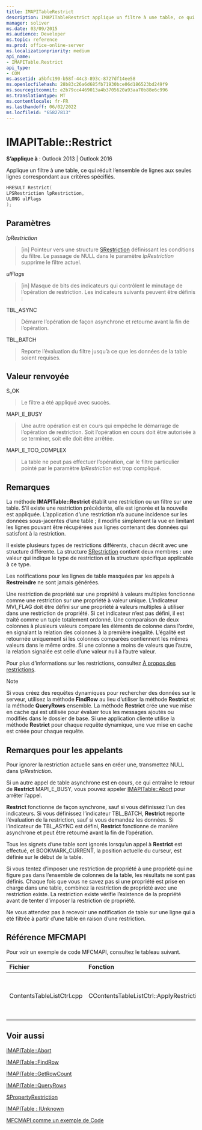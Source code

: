 ```yaml
---
title: IMAPITableRestrict
description: IMAPITableRestrict applique un filtre à une table, ce qui réduit l’ensemble de lignes aux seules lignes correspondant aux critères spécifiés.
manager: soliver
ms.date: 03/09/2015
ms.audience: Developer
ms.topic: reference
ms.prod: office-online-server
ms.localizationpriority: medium
api_name:
- IMAPITable.Restrict
api_type:
- COM
ms.assetid: a5bfc190-b58f-44c3-893c-8727df14ee58
ms.openlocfilehash: 28b83c26a6d685fb71930bce06d186523bd249f9
ms.sourcegitcommit: e2b79cc4469013a4b3705620a93aa70b88e6c996
ms.translationtype: MT
ms.contentlocale: fr-FR
ms.lasthandoff: 06/02/2022
ms.locfileid: "65827813"
---
```

# <a name="imapitablerestrict"></a>IMAPITable::Restrict

  
  
**S’applique à** : Outlook 2013 | Outlook 2016 
  
Applique un filtre à une table, ce qui réduit l’ensemble de lignes aux seules lignes correspondant aux critères spécifiés.
  
```cpp
HRESULT Restrict(
LPSRestriction lpRestriction,
ULONG ulFlags
);
```

## <a name="parameters"></a>Paramètres

 _lpRestriction_
  
> [in] Pointeur vers une structure [SRestriction](srestriction.md) définissant les conditions du filtre. Le passage de NULL dans le paramètre _lpRestriction_ supprime le filtre actuel. 
    
 _ulFlags_
  
> [in] Masque de bits des indicateurs qui contrôlent le minutage de l’opération de restriction. Les indicateurs suivants peuvent être définis :
    
TBL_ASYNC 
  
> Démarre l’opération de façon asynchrone et retourne avant la fin de l’opération.
    
TBL_BATCH 
  
> Reporte l’évaluation du filtre jusqu’à ce que les données de la table soient requises.
    
## <a name="return-value"></a>Valeur renvoyée

S_OK 
  
> Le filtre a été appliqué avec succès.
    
MAPI_E_BUSY 
  
> Une autre opération est en cours qui empêche le démarrage de l’opération de restriction. Soit l’opération en cours doit être autorisée à se terminer, soit elle doit être arrêtée.
    
MAPI_E_TOO_COMPLEX 
  
> La table ne peut pas effectuer l’opération, car le filtre particulier pointé par le paramètre  _lpRestriction_ est trop compliqué. 
    
## <a name="remarks"></a>Remarques

La méthode **IMAPITable::Restrict** établit une restriction ou un filtre sur une table. S’il existe une restriction précédente, elle est ignorée et la nouvelle est appliquée. L’application d’une restriction n’a aucune incidence sur les données sous-jacentes d’une table ; il modifie simplement la vue en limitant les lignes pouvant être récupérées aux lignes contenant des données qui satisfont à la restriction. 
  
Il existe plusieurs types de restrictions différents, chacun décrit avec une structure différente. La structure [SRestriction](srestriction.md) contient deux membres : une valeur qui indique le type de restriction et la structure spécifique applicable à ce type. 
  
Les notifications pour les lignes de table masquées par les appels à **Restreindre** ne sont jamais générées. 
  
Une restriction de propriété sur une propriété à valeurs multiples fonctionne comme une restriction sur une propriété à valeur unique. L’indicateur MVI_FLAG doit être défini sur une propriété à valeurs multiples à utiliser dans une restriction de propriété. Si cet indicateur n’est pas défini, il est traité comme un tuple totalement ordonné. Une comparaison de deux colonnes à plusieurs valeurs compare les éléments de colonne dans l’ordre, en signalant la relation des colonnes à la première inégalité. L’égalité est retournée uniquement si les colonnes comparées contiennent les mêmes valeurs dans le même ordre. Si une colonne a moins de valeurs que l’autre, la relation signalée est celle d’une valeur null à l’autre valeur.
  
Pour plus d’informations sur les restrictions, consultez [À propos des restrictions](about-restrictions.md).
  
> [!NOTE]
> Si vous créez des requêtes dynamiques pour rechercher des données sur le serveur, utilisez la méthode **FindRow** au lieu d’utiliser la méthode **Restrict** et la méthode **QueryRows** ensemble. La méthode **Restrict** crée une vue mise en cache qui est utilisée pour évaluer tous les messages ajoutés ou modifiés dans le dossier de base. Si une application cliente utilise la méthode **Restrict** pour chaque requête dynamique, une vue mise en cache est créée pour chaque requête. 
  
## <a name="notes-to-callers"></a>Remarques pour les appelants

Pour ignorer la restriction actuelle sans en créer une, transmettez NULL dans  _lpRestriction_.
  
Si un autre appel de table asynchrone est en cours, ce qui entraîne le retour de **Restrict** MAPI_E_BUSY, vous pouvez appeler [IMAPITable::Abort](imapitable-abort.md) pour arrêter l’appel. 
  
 **Restrict** fonctionne de façon synchrone, sauf si vous définissez l’un des indicateurs. Si vous définissez l’indicateur TBL_BATCH, **Restrict** reporte l’évaluation de la restriction, sauf si vous demandez les données. Si l’indicateur de TBL_ASYNC est défini, **Restrict** fonctionne de manière asynchrone et peut être retourné avant la fin de l’opération.
  
Tous les signets d’une table sont ignorés lorsqu’un appel à **Restrict** est effectué, et BOOKMARK_CURRENT, la position actuelle du curseur, est définie sur le début de la table. 
  
Si vous tentez d’imposer une restriction de propriété à une propriété qui ne figure pas dans l’ensemble de colonnes de la table, les résultats ne sont pas définis. Chaque fois que vous ne savez pas si une propriété est prise en charge dans une table, combinez la restriction de propriété avec une restriction existe. La restriction existe vérifie l’existence de la propriété avant de tenter d’imposer la restriction de propriété. 
  
Ne vous attendez pas à recevoir une notification de table sur une ligne qui a été filtrée à partir d’une table en raison d’une restriction.
  
## <a name="mfcmapi-reference"></a>Référence MFCMAPI

Pour voir un exemple de code MFCMAPI, consultez le tableau suivant.
  
|**Fichier**|**Fonction**|**Commentaire**|
|:-----|:-----|:-----|
|ContentsTableListCtrl.cpp  <br/> |CContentsTableListCtrl::ApplyRestriction  <br/> |MFCMAPI utilise la méthode **IMAPITable::Restrict** pour définir une restriction sur une table. |
   
## <a name="see-also"></a>Voir aussi



[IMAPITable::Abort](imapitable-abort.md)
  
[IMAPITable::FindRow](imapitable-findrow.md)
  
[IMAPITable::GetRowCount](imapitable-getrowcount.md)
  
[IMAPITable::QueryRows](imapitable-queryrows.md)
  
[SPropertyRestriction](spropertyrestriction.md)
  
[IMAPITable : IUnknown](imapitableiunknown.md)


[MFCMAPI comme un exemple de Code](mfcmapi-as-a-code-sample.md)

